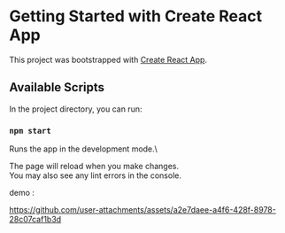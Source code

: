 # Getting Started with Create React App

This project was bootstrapped with [Create React App](https://github.com/facebook/create-react-app).

## Available Scripts

In the project directory, you can run:

### `npm start`

Runs the app in the development mode.\


The page will reload when you make changes.\
You may also see any lint errors in the console.



demo :

https://github.com/user-attachments/assets/a2e7daee-a4f6-428f-8978-28c07caf1b3d








